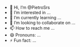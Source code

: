 - 👋 Hi, I’m @PietroSrs
- 👀 I’m interested in ...
- 🌱 I’m currently learning ...
- 💞️ I’m looking to collaborate on ...
- 📫 How to reach me ...
- 😄 Pronouns: ...
- ⚡ Fun fact: ...

<!---
PietroSrs/PietroSrs is a ✨ special ✨ repository because its `README.md` (this file) appears on your GitHub profile.
You can click the Preview link to take a look at your changes.
--->
